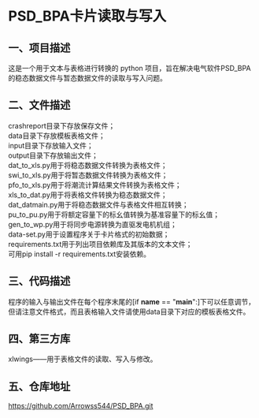 # PSD_BPA卡片读取与写入
## 一、项目描述
这是一个用于文本与表格进行转换的 python 项目，旨在解决电气软件PSD_BPA的稳态数据文件与暂态数据文件的读取与写入问题。
## 二、文件描述
crashreport目录下存放保存文件；  
data目录下存放模板表格文件；  
input目录下存放输入文件；  
output目录下存放输出文件；  
dat_to_xls.py用于将稳态数据文件转换为表格文件；  
swi_to_xls.py用于将暂态数据文件转换为表格文件；  
pfo_to_xls.py用于将潮流计算结果文件转换为表格文件；  
xls_to_dat.py用于将表格文件转换为稳态数据文件；  
dat_datmain.py用于将稳态数据文件与表格文件相互转换；  
pu_to_pu.py用于将额定容量下的标幺值转换为基准容量下的标幺值；  
gen_to_wp.py用于将同步电源转换为直驱发电机机组；  
data-set.py用于设置程序关于卡片格式的初始数据；  
requirements.txt用于列出项目依赖库及其版本的文本文件；  
可用pip install -r requirements.txt安装依赖。
## 三、代码描述
程序的输入与输出文件在每个程序末尾的[if __name__ == "__main__":]下可以任意调节，但请注意文件格式，而且表格输入文件请使用data目录下对应的模板表格文件。
## 四、第三方库
xlwings——用于表格文件的读取、写入与修改。
## 五、仓库地址
https://github.com/Arrowss544/PSD_BPA.git
